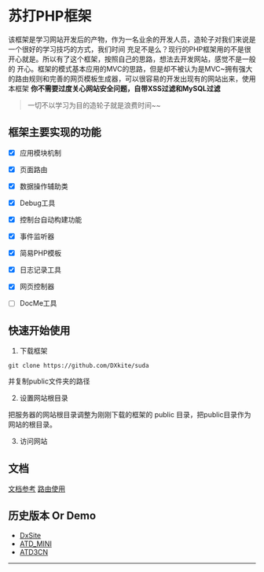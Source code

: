 #  苏打PHP框架

该框架是学习网站开发后的产物，作为一名业余的开发人员，造轮子对我们来说是一个很好的学习技巧的方式，我们时间
充足不是么？现行的PHP框架用的不是很开心就是。所以有了这个框架，按照自己的思路，想法去开发网站，感觉不是一般的
开心。框架的模式基本应用的MVC的思路，但是却不被认为是MVC~拥有强大的路由规则和完善的网页模板生成器，可以很容易的开发出现有的网站出来，使用本框架 **你不需要过度关心网站安全问题，自带XSS过滤和MySQL过滤**

> 一切不以学习为目的造轮子就是浪费时间~~

## 框架主要实现的功能

- [x] 应用模块机制
- [x] 页面路由
- [x] 数据操作辅助类
- [x] Debug工具
- [x] 控制台自动构建功能
- [x] 事件监听器
- [x] 简易PHP模板
- [x] 日志记录工具
- [x] 网页控制器
- [ ] DocMe工具




## 快速开始使用

1. 下载框架

  ```
  git clone https://github.com/DXkite/suda 
  ```
  并复制public文件夹的路径

2. 设置网站根目录     

  把服务器的网站根目录调整为刚刚下载的框架的 public 目录，把public目录作为网站的根目录。

3. 访问网站

## 文档
[文档参考](docs/readme.md)
[路由使用](docs/tools/router.md)


## 历史版本 Or Demo

- [DxSite](https://github.com/DXkite/DxSite)   
- [ATD_MINI](https://github.com/DXkite/atd_mini)   
- [ATD3CN](https://github.com/DXkite/atd3.cn)   

----------------
